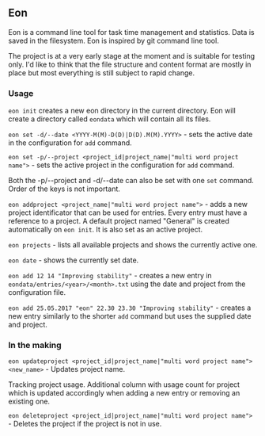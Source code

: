 ## Eon

Eon is a command line tool for task time management and statistics. Data is saved in the filesystem. Eon is inspired by git command line tool.

The project is at a very early stage at the moment and is suitable for testing only. I'd like to think that the file structure and content format are mostly in place but most everything is still subject to rapid change.

### Usage
`eon init` creates a new eon directory in the current directory. Eon will create a directory called `eondata` which will contain all its files.


`eon set -d/--date <YYYY-M(M)-D(D)|D(D).M(M).YYYY>` - sets the active date in the configuration for `add` command.

`eon set -p/--project <project_id|project_name|"multi word project name">` - sets the active project in the configuration for `add` command.

Both the -p/--project and -d/--date can also be set with one `set` command. Order of the keys is not important.

`eon addproject <project_name|"multi word project name">` - adds a new project identificator that can be used for entries. Every entry must have a reference to a project. A default project named "General" is created automatically on `eon init`. It is also set as an active project.

`eon projects` - lists all available projects and shows the currently active one.

`eon date` - shows the currently set date.

`eon add 12 14 "Improving stability"` - creates a new entry in `eondata/entries/<year>/<month>.txt` using the date and project from the configuration file.

`eon add 25.05.2017 "eon" 22.30 23.30 "Improving stability"` - creates a new entry similarly to the shorter `add` command but uses the supplied date and project.

### In the making

`eon updateproject <project_id|project_name|"multi word project name"> <new_name>` - Updates project name.

Tracking project usage. Additional column with usage count for project which is updated accordingly when adding a new entry or removing an existing one.

`eon deleteproject <project_id|project_name|"multi word project name">` - Deletes the project if the project is not in use.